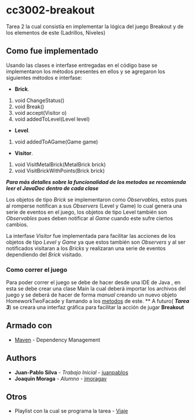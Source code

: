 # cc3002-breakout


Tarea 2 la cual consistía en implementar la lógica del juego Breakout y de los elementos de este (Ladrillos, Niveles)


## Como fue implementado

Usando las clases e interfase entregadas en el código base se implementaron los métodos presentes en ellos y se agregaron los siguientes métodos e interfase:

+ **Brick**. 
1. void ChangeStatus()
2. void Break()
3. void accept(Visitor o)
4. void addedToLevel(Level level)

+ **Level**. 
1. void addedToAGame(Game game)

+ **Visitor**. 
 1. void VisitMetalBrick(MetalBrick brick)
 2. void VisitBrickWithPoints(Brick brick)
 
 *__Para más detalles sobre la funcionalidad de los metodos se recomienda leer el JavaDoc dentro de cada clase__*
 
Los objetos de tipo *Brick* se implementaron como *Observables*, estos pues al romperse notifican a sus *Observers* (Level y Game) lo cual genera una serie de eventos en el juego, los objetos de tipo Level también son *Observables* pues deben notificar al *Game* cuando este sufre ciertos cambios.

La interfase *Visitor* fue implementada para facilitar las acciones de los objetos de tipo *Level* y *Game* ya que estos también son *Observers* y al ser notificados visitaran a los *Bricks* y realizaran una serie de eventos dependiendo del *Brick* visitado.


### Como correr el juego

Para poder correr el juego se debe de hacer desde una IDE de Java , en esta se debe crear una clase Main la cual deberá importar los archivos del juego y se deberá de hacer de forma *manual* creando un nuevo objeto HomeworkTwoFacade y llamando a los [metodos](https://github.com/jmoragav/cc3002-breakout/blob/master/src/main/java/facade/HomeworkTwoFacade.java) de este.
**
A futuro( **_Tarea 3_**) se creara una interfaz gráfica para facilitar la acción de jugar **Breakout**

## Armado con

* [Maven](https://maven.apache.org/) - Dependency Management


## Authors

* **Juan-Pablo Silva** - *Trabajo Inicial* - [juanpablos](https://github.com/juanpablos)
* **Joaquin Moraga** - *Alumno* - [jmoragav](https://github.com/jmoragav)




## Otros

* Playlist con la cual se programa la tarea - [Viaje](https://open.spotify.com/playlist/3Adj8Nww8lEYE0hiP8WJQZ)

